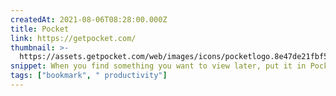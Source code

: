 ```yaml
---
createdAt: 2021-08-06T08:28:00.000Z
title: Pocket
link: https://getpocket.com/
thumbnail: >-
  https://assets.getpocket.com/web/images/icons/pocketlogo.8e47de21fbf5c8e2cf57e67b0ae9f2e7.svg
snippet: When you find something you want to view later, put it in Pocket.
tags: ["bookmark", " productivity"]
---
```

